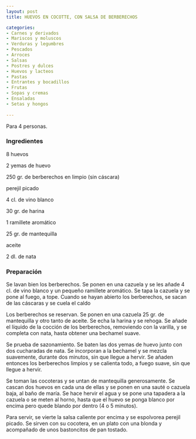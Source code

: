 ```yaml
---
layout: post
title: HUEVOS EN COCOTTE, CON SALSA DE BERBERECHOS

categories:
- Carnes y derivados
- Mariscos y moluscos
- Verduras y legumbres
- Pescados
- Arroces
- Salsas
- Postres y dulces
- Huevos y lacteos
- Pastas
- Entrantes y bocadillos
- Frutas
- Sopas y cremas
- Ensaladas
- Setas y hongos
 
---
```

Para 4 personas.

<h3>Ingredientes</h3>
8 huevos

2 yemas de huevo

250 gr. de berberechos en limpio (sin cáscara)

perejil picado

4 cl. de vino blanco

30 gr. de harina

1 ramillete aromático

25 gr. de mantequilla

aceite

2 dl. de nata

<h3>Preparación</h3>
Se lavan bien los berberechos. Se ponen en una cazuela y se les añade 4 cl. de vino blanco y un pequeño ramillete aromático. Se tapa la cazuela y se pone al fuego, a tope. Cuando se hayan abierto los berberechos, se sacan de las cáscaras y se cuela el caldo

Los berberechos se reservan. Se ponen en una cazuela 25 gr. de mantequilla y otro tanto de aceite. Se echa la harina y se rehoga. Se añade el líquido de la cocción de los berberechos, removiendo con la varilla, y se completa con nata, hasta obtener una bechamel suave.

Se prueba de sazonamiento. Se baten las dos yemas de huevo junto con dos cucharadas de nata. Se incorporan a la bechamel y se mezcla suavemente, durante dos minutos, sin que llegue a hervir. Se añaden entonces los berberechos limpios y se calienta todo, a fuego suave, sin que llegue a hervir.

Se toman las cocoteras y se untan de mantequilla generosamente. Se cascan dos huevos en cada una de ellas y se ponen en una sauté o cazuela baja, al baño de maría. Se hace hervir el agua y se pone una tapadera a la cazuela o se meten al horno, hasta que el huevo se ponga blanco por encima pero quede blando por dentro (4 o 5 minutos).

Para servir, se vierte la salsa caliente por encima y se espolvorea perejil picado. Se sirven con su cocotera, en un plato con una blonda y acompañado de unos bastoncitos de pan tostado.

